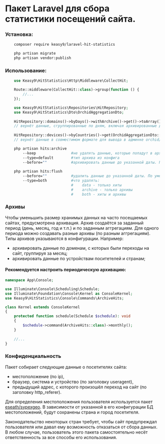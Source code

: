 # Пакет Laravel для сбора статистики посещений сайта.

### Установка:
```bash
    composer require keasy9/laravel-hit-statistics

    php artisan migrate
    php artisan vendor:publish
```

### Использование:

```php
    use Keasy9\HitStatistics\Http\Middleware\CollectHit;

    Route::middleware(CollectHit::class)->group(function () {
        //...
    });
```

```php
    use Keasy9\HitStatistics\Repositories\HitRepository;
    use Keasy9\HitStatistics\Dto\OrchidAggregationDto;
    
    HitRepository::domains()->byDays()->withArchive()->get()->toArray();
    // вернёт данные, сгруппированные по дням, включая архивированные данные
    
    HitRepository::devices()->byCountries()->get(OrchidAggregationDto::class)->toArray();
    // вернёт данные в совместимом формате для вывода в админке orchid/platform
```

```bash
    php artisan hits:archive
        --keep                #не удалять данные, которые попадут в архив
        --type=default        #тип архива из конфига
        --before=""           #архивировать данные до указанной даты. По умолчанию определяется конфигом
        
    php artisan hits:flush
        --before=""           #удалить данные до указанной даты. По умолчанию определяется конфигом
        --type=both           #что удалять:
                              #    data - только хиты
                              #    archive - только архивы
                              #    both - хиты и архивы 
```

### Архивы

Чтобы уменьшить размер хранимых данных на часто посещаемых сайтах, предусмотрена архивация.
Архив создаётся за заданный период (день, месяц, год и т.п.) и по заданным аггрегациям.
Для одного периода можно создавать разные архивы (по разным аггрегациям). Типы архивов указываются в конфигурации.
Например: 
* архивировать данные по доменам, с которых были переходы на сайт, группируя за месяц;
* архивировать данные по устройствам поситетелей и странам;

#### Рекомендуется настроить периодическую архивацию:
```php
namespace App\Console;

use Illuminate\Console\Scheduling\Schedule;
use Illuminate\Foundation\Console\Kernel as ConsoleKernel;
use Keasy9\HitStatistics\Console\Commands\ArchiveHits;

class Kernel extends ConsoleKernel
{
    protected function schedule(Schedule $schedule): void
    {
        $schedule->command(ArchiveHits::class)->monthly();
    }
    
    //...
}
```

### Конфиденциальность
Пакет собирает следующие данные о посетителях сайта:
* местоположение (по ip),
* браузер, система и устройство (по заголовку useragent),
* предыдущий адрес, с которого произошёл переход на сайт (по заголовку http_referer).

Для определения местоположения пользователя используется пакет [eseath/sypexgeo](https://github.com/Eseath/sypexgeo).
В зависимости от указанной в его конфигурации БД местоположений, будут сохранены страна и город посетителя.

Законодательство некоторых стран требует, чтобы сайт предупреждал пользователя
или давал ему возможность отказаться от сбора данных. В любом случае, пользователь этого пакета
самостоятельно несёт ответственность за все способы его использования.
